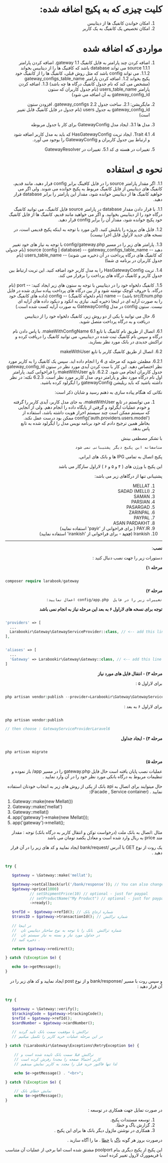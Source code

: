 <div dir="rtl">

# کلیت چیزی که به پکیج اضافه شده:

1. امکان خواندن کانفیگ ها از دیتابیس
2. امکان تخصیص یک کانفیگ به یک کاربر


# مواردی که اضافه شده

  1. اضافه کردن چند پارامتر به فایل کانفیگ gateway
  1.1. اضافه کردن پارامتر source
  1.1.1 می تواند database باشد که کافنیگ ها را از دیتابیس بخواند
  1.1.2. می تواند config باشد که مثل روش قبلی، کانفیگ ها را از کانفیگ خود پکیج بخواند
  1.2. اضافه کردن پارامتر gateway_configs_table_name (مشخص می کند که نام جدول کانفیگ درگاه ها چه باشد)
  1.3. اضافه کردن پارامتر users_table_name (نام جدول کاربران که ستون gateway_config_id به آن اضافه می شود)

  2. مایگریشن:
  2.1.  ساخت جدول gateway_configs
  2.2.  افزودن ستون gateway_config_id به جدول users (نام جدول در فایل کانفیگ  قابل تغییر است)

  3. مدل ها
  3.1. ایجاد مدل GatewayConfig برای کار با جدول مربوطه

  4. Trait
  4.1. ایجاد تریت HasGatewayConfig که باید به مدل کاربر اضافه شود و ارتباط بین جدول کاربران و GatewayConfig را بوجود می آورد.

  5. تغییرات در هسته ی کد
  5.1. تغییرات در GatewayResolver 

# نحوه ی استفاده

1.1. اگر مقدار پارامتر source را در فایل کافینگ برابر config قرار دهید، مانند قدیم، کانفیگ های دیتابیس از فایل کانفیگ مربوط به پکیج خوانده می شوند. ولی اگر می خواهید کانفیگ ها از دیتابیس خوانده شود، مقدار این پارامتر را برابر database قرار دهید.

1.1. با قرار دادن مقدار database در پارامتر source فایل کانفیگ، می توانید کانفیگ درگاه خود را از دیتابیس بخوانید. و اگر می خواهید مانند قدیم، کانفیگ ها از فایل کانفیگ خود پکیج خوانده شود، مقدار آن را برابر config قرار دهید.

1.2. فایل های پروژه را پابلیش کنید. (این مورد با توجه به اینکه پکیج قدیمی است، در نسخه های جدید لاراول قابل اجرا نیست)

1.3. پارامتر های زیر را در مسیر config/gateway.php با توجه به نیاز های خود تغییر دهید
-- source (config | database)
-- gateway_configs_table_name (نام جدولی که کانفیگ های درگاه پرداخت در آن ذخیره می شوند) 
-- users_table_name (نام جدول کاربران در برنامه ی شما)

1.4. تریت HasGatewayConfig را به مدل کاربر خود اضافه کنید. این تریت ارتباط بین جدول کاربر و کانفیگ درگاه های پرداخت را برقرار می کند. 

1.5. کانفیگ دلخواه خود را در دیتابیس با توجه به ستون های زیر ایجاد کنید:
-- port (نام درگاه. با حروف کوچک نوشته شود و از بین درگاه های پرداخت پیاده سازی شده در فایل src/Enum.php باشد)
-- name (نام دلخواه کانفیگ)
-- config (داده های کانفیگ خود را به صورت آرایه ای در اینجا ذخیره کنید. نیازی به انکود و دیکود داده های آرایه ای نیست. ستون config در مدل GatewayConfig به صورت آرایه کست شده است.)

6. حال می توانید با یکی از دو روش زیر، کانفیگ دلخواه خود را از دیتابیس دریافت و به درگاه پرداخت متصل شوید.

6.1. اتصال از طریق نام کانفیگ با تابع makeWithConfigName
6.1. با پاس دادن نام درگاه و سپس نام کانفیگ ثبت شده در دیتابیس، می توانید کانفیگ را دریافت کرده و تراکنش جدیدی در بانک مورد نظر بسازید.

6.2. اتصال از طریق کانفیگ کاربر با تابع makeWithUser

6.2.1. مطمئن شوید که مرحله ی 4 را انجام داده اید. سپس یک کانفیگ را به کاربر مورد نظر اختصاص دهید. این کار با ست کردن آیدی مورد نظر در ستون gateway_config_id جدول کاربران انجام می شود.
6.2.2. تابع makeWithUser را فراخوانی کنید. پارامتر اول نام درگاه مورد نظر و پارامتر دوم، مدل کاربر مورد نظر است. 
6.2.3 نکته: در نظر داشته باشید که باید ریلیشن gatewayConfig را ایگرلود کرده باشید. 

نکاتی که هنگام پیاده سازی به ذهنم رسید و شایان ذکر است:
1. می توانستم در تابع makeWithUser، به جای مدل کاربر، آیدی کاربر را گرفته و خودم عملیات ایگرلود و گرفتن از پایگاه داده را انجام دهم. ولی از آنجایی که سیستم ممکن است چند سیستم احراز هویت داشته باشد، استفاده از config('auth.providers.users.model') ممکن بود درست عمل نکند. بخاطر همین ترجیح دادم که خود برنامه نویس مدل را ایگرلود شده به تابع پاس بدهد.

با تشکر
مصطفی بینش



```
متاسفانه این پکیج دیگر پشتیبانی نمی شود
```

پکیج اتصال به تمامی IPG ها و  بانک های ایرانی.

این پکیج با ورژن های
(  ۴ و ۵ و ۶  )
 لاراول سازگار می باشد


پشتیبانی تنها از درگاهای زیر می باشد:
 1. MELLAT
 2. SADAD (MELLI)
 3. SAMAN
 4. PARSIAN
 5. PASARGAD
 6. ZARINPAL
 7. PAYPAL 
 8. ASAN PARDAKHT 
 9. PAY.IR ( برای فراخوانی از 'payir' استفاده نمایید)
 10. Irankish (**جدید** -  برای فراخوانی از 'irankish' استفاده نمایید)
----------


**نصب**:

دستورات زیر را جهت نصب دنبال کنید :

**مرحله ۱)**

</div>


```php

composer require larabook/gateway

```   

<div dir="rtl">
 
**مرحله ۲)**

    تغییرات زیر را در فایل  config/app.php اعمال نمایید:

**توجه برای نسخه های لاراول ۶ به بعد  این مرحله نیاز به انجام نمی باشد** 

</div>

```php

'providers' => [
  ...
  Larabookir\Gateway\GatewayServiceProvider::class, // <-- add this line at the end of provider array
],


'aliases' => [
  ...
  'Gateway' => Larabookir\Gateway\Gateway::class, // <-- add this line at the end of aliases array
]

```



<div dir="rtl">

**مرحله ۳) - انتقال فایل های مورد نیاز**

برای لاراول ۵ :
</div>

```php

php artisan vendor:publish --provider=Larabookir\Gateway\GatewayServiceProviderLaravel5

```

<div dir="rtl">
برای لاراول ۶ به بعد :
</div>

```php

php artisan vendor:publish 

// then choose : GatewayServiceProviderLaravel6

```

<div dir="rtl"> 

**مرحله ۴) - ایجاد جداول**

</div>

```php

php artisan migrate

```


<div dir="rtl"> 
 
**مرحله ۵)**

عملیات نصب پایان یافته است حال فایل gateway.php را در مسیر app/  باز نموده و  تنظیمات مربوط به درگاه بانکی مورد نظر خود را در آن وارد نمایید .

حال میتوایند برای اتصال به api  بانک  از یکی از روش های زیر به انتخاب خودتان استفاده نمایید . (Facade , Service container):
</div>
 
 1. Gateway::make(new Mellat())
 2. Gateway::make('mellat')
 3. Gateway::mellat()
 4. app('gateway')->make(new Mellat());
 5. app('gateway')->mellat();
 
<div dir="rtl">

 مثال :‌اتصال به بانک ملت (درخواست توکن و انتقال کاربر به درگاه بانک)
توجه :‌ مقدار متد price   به ریال وارد شده است و معادل یکصد تومان می باشد

یک روت از نوع GET با آدرس /bank/request ایجاد نمایید و کد های زیر را در آن قرار دهید .

</div>


```php

try {

   $gateway = \Gateway::make('mellat');

   $gateway->setCallback(url('/bank/response')); // You can also change the callback
   $gateway->price(1000)
           // setShipmentPrice(10) // optional - just for paypal
           // setProductName("My Product") // optional - just for paypal
           ->ready();

   $refId =  $gateway->refId(); // شماره ارجاع بانک
   $transID = $gateway->transactionId(); // شماره تراکنش

   // در اینجا
   //  شماره تراکنش  بانک را با توجه به نوع ساختار دیتابیس تان 
   //  در جداول مورد نیاز و بسته به نیاز سیستم تان
   // ذخیره کنید .

   return $gateway->redirect();

} catch (\Exception $e) {

   echo $e->getMessage();
}

```

<div dir="rtl">

 و سپس روت با مسیر /bank/response  و از نوع post  ایجاد نمایید و کد های زیر را در آن قرار دهید :

</div>


```php

try { 

   $gateway = \Gateway::verify();
   $trackingCode = $gateway->trackingCode();
   $refId = $gateway->refId();
   $cardNumber = $gateway->cardNumber();

   // تراکنش با موفقیت سمت بانک تایید گردید
   // در این مرحله عملیات خرید کاربر را تکمیل میکنیم

} catch (\Larabookir\Gateway\Exceptions\RetryException $e) {

    // تراکنش قبلا سمت بانک تاییده شده است و
    // کاربر احتمالا صفحه را مجددا رفرش کرده است
    // لذا تنها فاکتور خرید قبل را مجدد به کاربر نمایش میدهیم

    echo $e->getMessage() . "<br>";

} catch (\Exception $e) {

    // نمایش خطای بانک
    echo $e->getMessage();
}

```

<div dir="rtl">
 
در صورت تمایل جهت همکاری در توسعه   :

 1. توسعه مستندات پکیج.
 2. گزارش باگ و خطا.
 3. همکاری در نوشتن ماژول دیگر بانک ها برای این پکیج .


درصورت بروز هر گونه 
 [باگ](https://github.com/larabook/gateway/issues) یا [خطا](https://github.com/larabook/gateway/issues)  .
  ما را آگاه سازید .
  
این پکیج از پکیج دیگری بنام  poolport  مشتق شده است اما برخی از عملیات آن متناسب با فریموورک لارول تغییر کرده است
</div>
